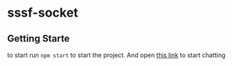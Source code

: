 # sssf-socket

## Getting Starte
to start run `npm start` to start the project. And open [this link](http://localhost:3000) to start chatting
